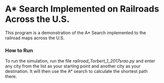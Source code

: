 # A* Search Implemented on Railroads Across the U.S.

This program is a demonstration of the A* Search implemented to the railroad maps across the U.S.

### How to Run
To run the simulation, run the file *railroad_Torbert_1_2017srao.py* and enter any city from the list as your starting point and another city as your destination. It will then use the A* search to calculate the shortest path there.

